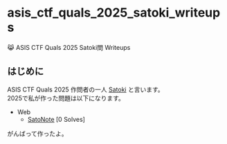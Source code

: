 # asis_ctf_quals_2025_satoki_writeups
😹 ASIS CTF Quals 2025 Satoki問 Writeups

## はじめに
ASIS CTF Quals 2025 作問者の一人 [Satoki](https://x.com/satoki00) と言います。  
2025で私が作った問題は以下になります。  

- Web
  - [SatoNote](Web/SatoNote) [0 Solves]  

がんばって作ったよ。  